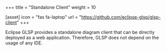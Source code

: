 +++
title = "Standalone Client"
weight = 10

[asset]
  icon = "fas fa-laptop"
  url = "https://github.com/eclipse-glsp/glsp-client"
+++

Eclipse GLSP provides a standalone diagram client that can be directly deployed as a web application. Therefore, GLSP does not depend on the usage of any IDE.
